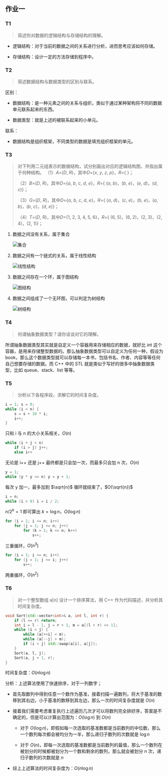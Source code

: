 ## 作业一

### T1

> 简述你对数据的逻辑结构与存储结构的理解。

- 逻辑结构：对于当前的数据之间的关系进行分析，进而思考应该如何存储。

- 存储结构：设计一定的方法存储到程序中。

### T2

> 简述数据结构与数据类型的区别与联系。

区别：

- 数据结构：是一种元素之间的关系与组织，类似于通过某种架构将不同的数据单元联系起来的东西。

- 数据类型：就是上述的被联系起来的小单元。

联系：

- 数据结构是组织框架，不同类型的数据是填充组织框架的单元。

### T3

> 对下列用二元组表示的数据结构，试分别画出对应的逻辑结构图，并指出属于何种结构。
> （1）*A*=(*D*, *R*)，其中*D*={*x*, *y*, *z*, *p*}，*R*={ }；
>
> （2）*B*=(*D*, *R*)，其中*D*={*a*, *b*, *c*, *d*, *e*}，*R*={ (*a*, *b*)，(*b*, *e*)，(*e*, *d*)，(*d*, *c*)}；
>
> （3）*G*=(*D*, *R*)，其中*D*={*a*, *b*, *c*, *d*, *e*}，*R*={ (*a*, *d*)，(*c*, *e*)，(*b*, *e*)，(*a*, *b*)，(*b*, *c*)，(*d*, *e*)}；
>
> （4）*T*=(*D*, *R*)，其中*D*={1, 2, 3, 4, 5, 6}，*R*={ (6, 5)，(6, 2)，(2, 3)，(2, 4)，(2, 1)}；

1. 数据之间没有关系，属于集合

    ![集合](https://dwj-oss.oss-cn-nanjing.aliyuncs.com/images/202407111341557.jpg)

2. 数据之间有一个链式的关系，属于线性结构

    ![线性结构](https://dwj-oss.oss-cn-nanjing.aliyuncs.com/images/202407111341658.jpg)

3. 数据之间存在一个环，属于图结构

    ![图结构](https://dwj-oss.oss-cn-nanjing.aliyuncs.com/images/202407111341313.jpg)

4. 数据之间组成了一个无环图，可以判定为树结构

    ![树结构](https://dwj-oss.oss-cn-nanjing.aliyuncs.com/images/202407111342802.jpg)

### T4

> 何谓抽象数据类型？请你谈谈对它的理解。

所谓抽象数据类型其实就是自定义一个容器用来存储相应的数据，就好比 int 这个容器，是用来存储整型数据的。那么抽象数据类型可以自定义为任何一种，假设为 book，那么这个数据类型就可以存储每一本书，包括书名、作者、内容等等任何自己想要存储的数据。而 C++ 中的 STL 就是类似于写好的很多中抽象数据类型，比如 queue、stack、list 等等。

### T5

> 分析以下各程序段，求解它的时间复杂度。

```cpp
i = 1; s = 0;
while (i < n) {
    s = s + 10 * i;
    i++;
}
```

只和 i 与 n 的大小关系相关，$O(n)$

```cpp
while (i + j < n)
    if (i > j) j++;
    else i++
```

无论是 i++ 还是 j++ 最终都是只会加一次，而最多只会加 n 次，$O(n)$

```cpp
y = 1;
while (y * y <= n) y = y + 1;
```

每次 y 加一，最多加到 $\sqrt{n}$ 循环就结束了，$O(\sqrt{n})$

```cpp
i = n;
while (i > 0) i = i / 2;
```

$n/2^k=1$ 即可算出 $k=\log n$，$O(\log n)$

```cpp
for (i = 1; i <= n; i++)
    for (j = 1; j <= n; j++)
        for (k = 1; k <= n; k++)
            s++;
```

三重循环，$O(n^3)$

```cpp
for (i = 1; i <= n; i++)
    for (j = 1; j <= i; j++)
        s++;
```

两重循环，$O(n^2)$

### T6

> 对一个整型数组 a[n] 设计一个排序算法，用 C++ 作为代码描述，并分析其时间复杂度。

```cpp
void Sort(std::vector<int>& a, int l, int r) {
    if (l == r) return;
    int i = l - 1, j = r + 1, m = a[(l + r) >> 1];
    while (i < j) {
        while (a[++i] < m);
        while (a[--j] > m);
        if (i < j) std::swap(a[i], a[j]);
    }
    Sort(a, l, j);
    Sort(a, j + 1, r);
}
```

时间复杂度：$O(n \log n)$

分析：上述算法使用了快速排序，对于一列数字；

- 首先取数列中得到任意一个数作为基准，接着扫描一遍数列，将大于基准的数移到其右边，小于基准的数移到其左边，那么一次的时间复杂度就是 $O(n)$

- 接着我们需要考虑重复执行上述遍历几次才可以将数列完全排好序，答案是不确定的，但是可以计算出范围为：$O(\log n)$ 到 $O(n)$

  - 对于 $O(\log n)$，即假如每一次选取的基准数都是当前数列的中位数，那么一个数列每次都会被均分为一半，那么递归子数列的次数就是 $\log n$

  - 对于 $O(n)$，即每一次选取的基准数都是当前数列的最值，那么一个数列在被划分的时候都被划分为一个数和剩余的数列，那么就会被划分 $n$ 次，递归子数列的次数就是 $n$

- 综上上述算法的时间复杂度为：$O(n\log n)$

